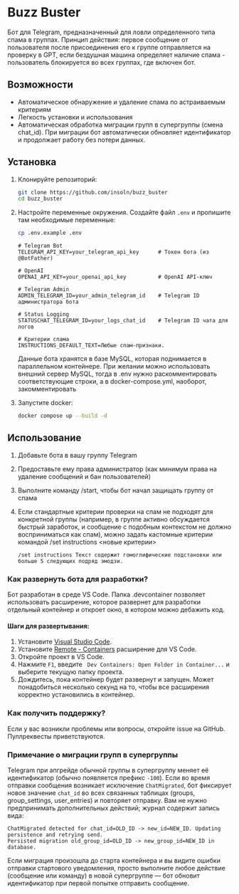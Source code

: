 # Buzz Buster

Бот для Telegram, предназначенный для ловли определенного типа спама в группах. Принцип действия: первое сообщение от пользователя после присоединения его к группе отправляется на проверку в GPT, если бездушная машина определяет наличие спама - пользователь блокируется во всех группах, где включен бот.

## Возможности

- Автоматическое обнаружение и удаление спама по астраиваемым критериям
- Легкость установки и использования
- Автоматическая обработка миграции групп в супергруппы (смена chat_id). При миграции бот автоматически обновляет идентификатор и продолжает работу без потери данных.

## Установка

1. Клонируйте репозиторий:
    ```sh
    git clone https://github.com/insoln/buzz_buster
    cd buzz_buster
    ```
2. Настройте переменные окружения. Создайте файл `.env` и пропишите там необходимые переменные:
    ```sh
    cp .env.example .env
    ```

    ```properties
    # Telegram Bot
    TELEGRAM_API_KEY=your_telegram_api_key      # Токен бота (из @BotFather)

    # OpenAI
    OPENAI_API_KEY=your_openai_api_key          # OpenAI API-ключ

    # Telegram Admin
    ADMIN_TELEGRAM_ID=your_admin_telegram_id    # Telegram ID администратора бота

    # Status Logging
    STATUSCHAT_TELEGRAM_ID=your_logs_chat_id    # Telegram ID чата для логов

    # Критерии спама
    INSTRUCTIONS_DEFAULT_TEXT=Любые спам-признаки.
    ```

    Данные бота хранятся в базе MySQL, которая поднимается в параллельном контейнере. При желании можно использовать внешний сервер MySQL, тогда в .env нужно раскомментировать соответствующие строки, а в docker-compose.yml, наоборот, закомментировать

3. Запустите docker:
    ```sh
    docker compose up --build -d
    ```

## Использование

1. Добавьте бота в вашу группу Telegram
2. Предоставьте ему права администратор (как минимум права на удаление сообщений и бан пользователей)
3. Выполните команду /start, чтобы бот начал защищать группу от спама
4. Если стандартные критерии проверки на спам не подходят для конкретной группы (например, в группе активно обсуждается быстрый заработок, и сообщение с подобным контекстом не должно восприниматься как спам), можно задать кастомные критерии командой /set instructions <новые критерии>

    ```plaintext
    /set instructions Текст содержит гомоглифические подстановки или больше 5 следующих подряд эмодзи.
    ```

### Как развернуть бота для разработки?

Бот разработан в среде VS Code. Папка .devcontainer позволяет использовать расширение, которое развернет для разработки отдельный контейнер и откроет окно, в котором можно дебажить код.

#### Шаги для развертывания:

1. Установите [Visual Studio Code](https://code.visualstudio.com/).
2. Установите [Remote - Containers](https://aka.ms/vscode-remote/download/extension) расширение для VS Code.
3. Откройте проект в VS Code.
4. Нажмите `F1`, введите ` Dev Containers: Open Folder in Container...` и выберите текущую папку проекта.
5. Дождитесь, пока контейнер будет развернут и запущен. Может понадобиться несколько секунд на то, чтобы все расширения корректно установились в контейнер.

### Как получить поддержку?

Если у вас возникли проблемы или вопросы, откройте issue на GitHub. Пуллреквесты приветствуются.

### Примечание о миграции групп в супергруппы

Telegram при апгрейде обычной группы в супергруппу меняет её идентификатор (обычно появляется префикс `-100`). Если во время отправки сообщения возникает исключение `ChatMigrated`, бот фиксирует новое значение `chat_id` во всех связанных таблицах (groups, group_settings, user_entries) и повторяет отправку. Вам не нужно предпринимать дополнительных действий; журнал содержит запись вида:

```
ChatMigrated detected for chat_id=OLD_ID -> new_id=NEW_ID. Updating persistence and retrying send.
Persisted migration old_group_id=OLD_ID -> new_group_id=NEW_ID in database.
```

Если миграция произошла до старта контейнера и вы видите ошибки отправки стартового уведомления, просто выполните любое действие (сообщение или команду) в новой супергруппе — бот обновит идентификатор при первой попытке отправить сообщение.